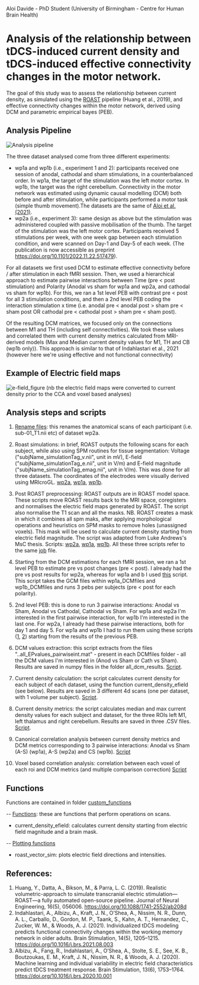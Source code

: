 Aloi Davide - PhD Student (University of Birmingham - Centre for Human Brain Health)

# Analysis of the relationship between tDCS-induced current density and tDCS-induced effective connectivity changes in the motor network.

The goal of this study was to assess the relationship between current density, as simulated using the [ROAST](https://github.com/andypotatohy/roast#5-outputs-of-roast-software) pipeline (Huang et al., 2019), and effective connectivity changes within the motor network, derived using DCM and parametric empirical bayes (PEB). 

## Analysis Pipeline
![Analysis pipeline](https://github.com/davide-aloi/wp1_2_roast/blob/main/figures/exp%20diagram%20wp1%20-%20Page%201.png)


The three dataset analysed come from three different experiments: 
- wp1a and wp1b (i.e., experiment 1 and 2): participants received one session of anodal, cathodal and sham stimulations, in a counterbalanced order. In wp1a, the target of the stimulation was the left motor cortex. In wp1b, the target was the right cerebellum. Connectivity in the motor network was estimated using dynamic causal modelling (DCM) both before and after stimulation, while participants performed a motor task (simple thumb movement).The datasets are the same of [Aloi et al. (2021)](https://www.sciencedirect.com/science/article/pii/S1053811921010533?via%3Dihub).
- wp2a (i.e., experiment 3): same design as above but the stimulation was administered coupled with passive mobilisation of the thumb. The target of the stimulation was the left motor cortex. Participants received 5 stimulations per week, with one week gap between each stimulation condition, and were scanned on Day-1 and Day-5 of each week. (The publication is now accessible as preprint https://doi.org/10.1101/2022.11.22.517479). 

For all datasets we first used DCM to estimate effective connectivity before / after stimulation in each fMRI session. Then, we used a hierarchical approach to estimate pairwise interactions between Time (pre < post stimulation) and Polarity (Anodal vs sham for wp1a and wp2a, and cathodal vs sham for wp1b). For this, we ran a 1st level PEB with contrast pre < post for all 3 stimulation conditions, and then a 2nd level PEB coding the interaction stimulation x time (i.e. anodal pre < anodal post > sham pre < sham post OR cathodal pre < cathodal post > sham pre < sham post).

Of the resulting DCM matrices, we focused only on the connections between M1 and TH (including self connectivities). We took these values and correlated them with current density metrics calculated from MRI-derived models (Max and Median current density values for M1, TH and CB (wp1b only)). This approach is similar to that of Indahlastari et al., 2021 (however here we're using effective and not functional connectivity)



## Example of Electric field maps
![e-field_figure](https://user-images.githubusercontent.com/4202630/149754221-386e4582-4a39-4723-8e4f-cd94f999f839.png)
(nb the electric field maps were converted to current density prior to the CCA and voxel based analyses)

## Analysis steps and scripts

1) [Rename files](https://github.com/Davi93/wp1_2_roast/blob/main/wp2a_roast_1_rename_scans.py): this renames the anatomical scans of each participant (i.e. sub-01_T1.nii etc) of dataset wp2a. 
2) Roast simulations: in brief, ROAST outputs the following scans for each subject, while also using SPM routines for tissue segmentation: Voltage ("subjName_simulationTag_v.nii", unit in mV), E-field ("subjName_simulationTag_e.nii", unit in V/m) and E-field magnitude ("subjName_simulationTag_emag.nii", unit in V/m). This was done for all three datasets. The coordinates of the electrodes were visually derived using MRIcroGL. [wp2a](https://github.com/Davi93/wp1_2_roast/blob/main/wp2a_roast_2_roast_simulation.m), [wp1a](https://github.com/Davi93/wp1_2_roast/blob/main/wp1a_roast_2_roast_simulation.m), [wp1b](https://github.com/Davi93/wp1_2_roast/blob/main/wp1b_roast_2_roast_simulation.m). 

3) Post ROAST preprocessing: ROAST outputs are in ROAST model space. These scripts move ROAST results back to the MRI space, coregisters and normalises the electric field maps generated by ROAST. The script also normalise the T1 scan and all the masks. NB. ROAST creates a mask in which it combines all spm maks, after applying morphological operations and heuristics on SPM masks to remove holes (unassigned voxels). This mask will be used to calculate current density starting from electric field magnitude. The script was adapted from Luke Andrews's MsC thesis. Scripts: [wp2a](https://github.com/Davi93/wp1_2_roast/blob/main/wp2a_roast_3_post_roast_preprocessing.m), [wp1a](https://github.com/Davi93/wp1_2_roast/blob/main/wp1a_roast_3_post_roast_preprocessing.m), [wp1b](https://github.com/Davi93/wp1_2_roast/blob/main/wp1b_roast_3_post_roast_preprocessing.m). All these three scripts refer to the same [job](https://github.com/Davi93/wp1_2_roast/blob/main/wp2a_roast_3_post_roast_preprocessing_job.m) file.
4) Starting from the DCM estimations for each fMRI session, we ran a 1st level PEB to estimate pre vs post changes (pre < post). I already had the pre vs post results for wp2a, whereas for wp1a and b I used [this](https://github.com/Davi93/wp1_2_roast/blob/main/wp1a_roast_4_1_run_and_extract_single_dcms.m) script. This script takes the GCM files within wp1a_DCMfiles and wp1b_DCMfiles and runs 3 pebs per subjects (pre < post for each polarity).
5) 2nd level PEB: this is done to run 3 pairwise interactions: Anodal vs Sham, Anodal vs Cathodal, Cathodal vs Sham. For wp1a and wp2a I'm interested in the first pairwise interaction, for wp1b I'm interested in the last one. For wp2a, I already had these pairwise interactions, both for day 1 and day 5. For wp1a and wp1b I had to run them using these scripts ([1](https://github.com/Davi93/wp1_2_roast/blob/main/wp1a_roast_4_3_run_pairwise_int.m), [2](https://github.com/Davi93/wp1_2_roast/blob/main/wp1b_roast_4_3_run_pairwise_int.m)) starting from the results of the previous PEB. 
6) DCM values extraction: this script extracts from the files "..all_EPvalues_pairwiseint.mat" - present in each DCMfiles folder - all the DCM values I'm interested in (Anod vs Sham or Cath vs Sham). Results are saved in numpy files in the folder all_dcm_results. [Script](https://github.com/Davi93/wp1_2_roast/blob/main/wp_all_4_3_DCM_matrices_extraction_pairwiseint.ipynb).
7) Current density calculation: the script calculates current density for each subject of each dataset, using the function current_density_efield (see below). Results are saved in 3 different 4d scans (one per dataset, with 1 volume per subject). [Script](https://github.com/Davi93/wp1_2_roast/blob/main/wp_all_6_current_density_calculation.ipynb).
8) Current density metrics: the script calculates median and max current density values for each subject and dataset, for the three ROIs left M1, left thalamus and right cerebellum. Results are saved in three .CSV files. [Script](https://github.com/Davi93/wp1_2_roast/blob/main/wp_all_7_current_density_metrics.ipynb).
9) Canonical correlation analysis between current density metrics and DCM metrics corresponding to 3 pairwise interactions: Anodal vs Sham (A-S) (wp1a), A-S (wp2a) and CS (wp1b). [Script](https://github.com/Davi93/wp1_2_roast/blob/main/wp_all_8_current_density_cor_pairwise_interactions.ipynb)
10) Voxel based correlation analysis: correlation between each voxel of each roi and DCM metrics (and multiple comparison correction) [Script](https://github.com/Davi93/wp1_2_roast/blob/main/wp_all_cor_cd_dcm.ipynb)

## Functions
Functions are contained in folder [custom_functions](https://github.com/Davi93/wp1_2_roast/tree/main/custom_functions)

-- [Functions](https://github.com/Davi93/wp1_2_roast/blob/main/custom_functions/maps_functions.py): these are functions that perform operations on scans.
- current_density_efield: calculates current density starting from electric field magnitude and a brain mask. 

-- [Plotting functions](https://github.com/Davi93/wp1_2_roast/blob/main/custom_functions/plotting_functions.py)
- roast_vector_sim: plots electric field directions and intensities. 


## References:
1) Huang, Y., Datta, A., Bikson, M., & Parra, L. C. (2019). Realistic volumetric-approach to simulate transcranial electric stimulation—ROAST—a fully automated open-source pipeline. Journal of Neural Engineering, 16(5), 056006. https://doi.org/10.1088/1741-2552/ab208d
2) Indahlastari, A., Albizu, A., Kraft, J. N., O’Shea, A., Nissim, N. R., Dunn, A. L., Carballo, D., Gordon, M. P., Taank, S., Kahn, A. T., Hernandez, C., Zucker, W. M., & Woods, A. J. (2021). Individualized tDCS modeling predicts functional connectivity changes within the working memory network in older adults. Brain Stimulation, 14(5), 1205–1215. https://doi.org/10.1016/j.brs.2021.08.003
3) Albizu, A., Fang, R., Indahlastari, A., O’Shea, A., Stolte, S. E., See, K. B., Boutzoukas, E. M., Kraft, J. N., Nissim, N. R., & Woods, A. J. (2020). Machine learning and individual variability in electric field characteristics predict tDCS treatment response. Brain Stimulation, 13(6), 1753–1764. https://doi.org/10.1016/j.brs.2020.10.001

